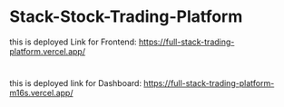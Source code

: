 ﻿# Stack-Stock-Trading-Platform
this is deployed Link for Frontend:  https://full-stack-trading-platform.vercel.app/
#
this is deployed link for Dashboard: https://full-stack-trading-platform-m16s.vercel.app/
